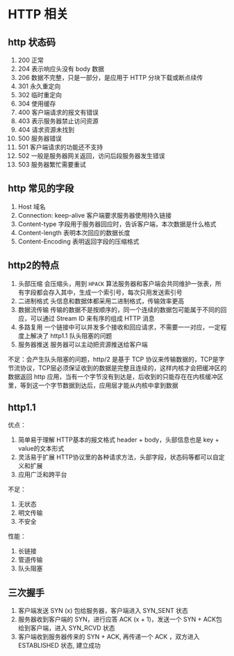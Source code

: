 # HTTP 相关

## http 状态码

1. 200 正常
2. 204 表示响应头没有 body 数据
3. 206 数据不完整，只是一部分，是应用于 HTTP 分块下载或断点续传
4. 301 永久重定向
5. 302 临时重定向
6. 304 使用缓存
7. 400 客户端请求的报文有错误
8. 403 表示服务器禁止访问资源
9. 404 请求资源未找到
10. 500 服务器错误
11. 501 客户端请求的功能还不支持
12. 502 一般是服务器网关返回，访问后段服务器发生错误
13. 503 服务器繁忙需要重试

## http 常见的字段

1. Host 域名
2. Connection: keep-alive 客户端要求服务器使用持久链接
3. Content-type 字段用于服务器回应时，告诉客户端，本次数据是什么格式
4. Content-length 表明本次回应的数据长度
5. Content-Encoding 表明返回字段的压缩格式

## http2的特点

1. 头部压缩 会压缩头，用到 `HPACK` 算法服务器和客户端会共同维护一张表，所有字段都会存入其中，生成一个索引号，每次只用发送索引号
2. 二进制格式 头信息和数据体都采用二进制格式，传输效率更高
3. 数据流传输 传输的数据不是按顺序的，同一个连续的数据包可能属于不同的回应，可以通过 Stream ID 来有序的组成 HTTP 消息
4. 多路复用 一个链接中可以并发多个接收和回应请求，不需要一一对应，一定程度上解决了 http1.1 队头阻塞的问题
5. 服务器推送 服务器可以主动把资源推送给客户端

不足：会产生队头阻塞的问题，http/2 是基于 TCP 协议来传输数据的，TCP是字节流协议，TCP层必须保证收到的数据是完整且连续的，这样内核才会把缓冲区的数据返回 http 应用，当有一个字节没有到达是，后收到的只能存在在内核缓冲区里，等到这一个字节数据到达后，应用层才能从内核中拿到数据

## http1.1

优点：

1. 简单易于理解 HTTP基本的报文格式 header + body，头部信息也是 key + value的文本形式
2. 灵活易于扩展 HTTP协议里的各种请求方法，头部字段，状态码等都可以自定义和扩展
3. 应用广泛和跨平台

不足：

1. 无状态
2. 明文传输
3. 不安全

性能：

1. 长链接
2. 管道传输
3. 队头阻塞

## 三次握手

1. 客户端发送 SYN (x) 包给服务器，客户端进入 SYN_SENT 状态
2. 服务器收到客户端的 SYN，进行应答 ACK (x + 1)，发送一个 SYN + ACK包给到客户端，进入 SYN_RCVD 状态
3. 客户端收到服务器传来的 SYN + ACK, 再传递一个 ACK ，双方进入 ESTABLISHED 状态, 建立成功
